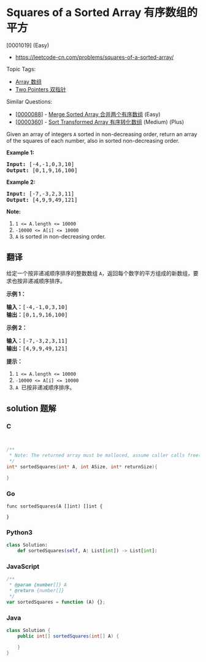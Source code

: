 # Squares of a Sorted Array 有序数组的平方

[0001019] (Easy)

- https://leetcode-cn.com/problems/squares-of-a-sorted-array/

Topic Tags:

- [Array 数组](https://leetcode-cn.com/tag/array/)
- [Two Pointers 双指针](https://leetcode-cn.com/tag/two-pointers/)

Similar Questions:

- [[0000088](https://leetcode-cn.com/problems/merge-sorted-array/)] - [Merge Sorted Array 合并两个有序数组](./0000088.merge-sorted-array.md) (Easy)
- [[0000360](https://leetcode-cn.com/problems/sort-transformed-array/)] - [Sort Transformed Array 有序转化数组](./0000360.sort-transformed-array.md) (Medium) (Plus)

Given an array of integers `A` sorted in non-decreasing order, return an array of the squares of each number, also in sorted non-decreasing order.

**Example 1:**

<pre><strong>Input: </strong><span id="example-input-1-1">[-4,-1,0,3,10]</span>
<strong>Output: </strong><span id="example-output-1">[0,1,9,16,100]</span>
</pre>

**Example 2:**

<pre><strong>Input: </strong><span id="example-input-2-1">[-7,-3,2,3,11]</span>
<strong>Output: </strong><span id="example-output-2">[4,9,9,49,121]</span>
</pre>

**Note:**

1.  `1 <= A.length <= 10000`
2.  `-10000 <= A[i] <= 10000`
3.  `A` is sorted in non-decreasing order.

## 翻译

给定一个按非递减顺序排序的整数数组 `A`，返回每个数字的平方组成的新数组，要求也按非递减顺序排序。

**示例 1：**

<pre><strong>输入：</strong>[-4,-1,0,3,10]
<strong>输出：</strong>[0,1,9,16,100]
</pre>

**示例 2：**

<pre><strong>输入：</strong>[-7,-3,2,3,11]
<strong>输出：</strong>[4,9,9,49,121]
</pre>

**提示：**

1.  `1 <= A.length <= 10000`
2.  `-10000 <= A[i] <= 10000`
3.  `A`  已按非递减顺序排序。

## solution 题解

### C

```c


/**
 * Note: The returned array must be malloced, assume caller calls free().
 */
int* sortedSquares(int* A, int ASize, int* returnSize){

}


```

### Go

```golang
func sortedSquares(A []int) []int {

}
```

### Python3

```python
class Solution:
    def sortedSquares(self, A: List[int]) -> List[int]:

```

### JavaScript

```javascript
/**
 * @param {number[]} A
 * @return {number[]}
 */
var sortedSquares = function (A) {};
```

### Java

```java
class Solution {
    public int[] sortedSquares(int[] A) {

    }
}
```
